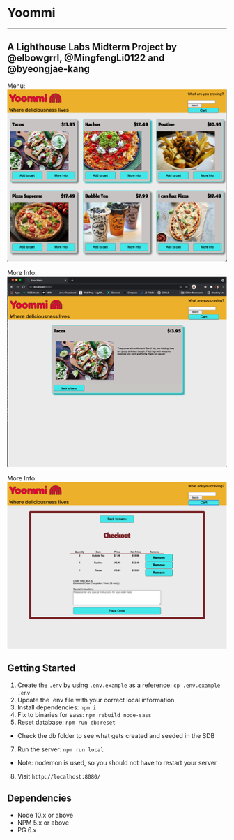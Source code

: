 # Yoommi
-----
## A Lighthouse Labs Midterm Project by @elbowgrrl, @MingfengLi0122 and @byeongjae-kang

Menu: 
![app screenshot](https://raw.githubusercontent.com/elbowgrrl/Food-Order/css/public/screenshots/Yoommi%20-%20menu%20view.png "Yoommi Menu")

More Info: 
![app screenshot](https://raw.githubusercontent.com/elbowgrrl/Food-Order/css/public/screenshots/Yoommi%20-%20more%20info%20view.png "Yoommi More Info")

More Info: 
![app screenshot](https://raw.githubusercontent.com/elbowgrrl/Food-Order/css/public/screenshots/Yoommi%20-%20checkout.png "Yoommi Cart")


## Getting Started

1. Create the `.env` by using `.env.example` as a reference: `cp .env.example .env`
2. Update the .env file with your correct local information 
3. Install dependencies: `npm i`
4. Fix to binaries for sass: `npm rebuild node-sass`
5. Reset database: `npm run db:reset`
  - Check the db folder to see what gets created and seeded in the SDB
7. Run the server: `npm run local`
  - Note: nodemon is used, so you should not have to restart your server
8. Visit `http://localhost:8080/`


## Dependencies

- Node 10.x or above
- NPM 5.x or above
- PG 6.x


